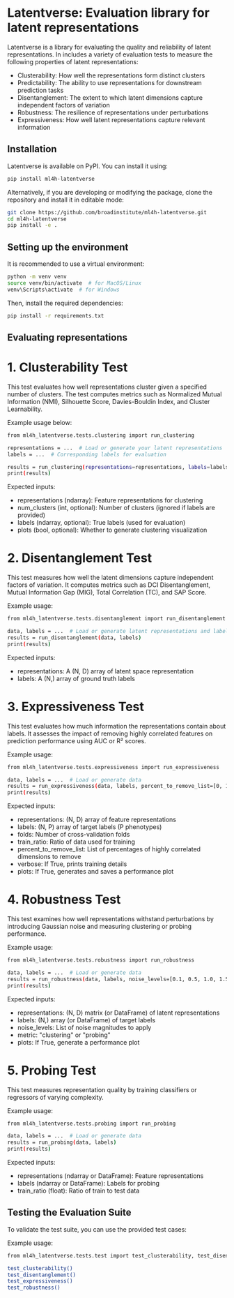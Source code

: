 # Latentverse: Evaluation library for latent representations

Latentverse is a library for evaluating the quality and reliability of latent representations. In includes a variety of evaluation tests to measure the following properties of latent representations:

- Clusterability: How well the representations form distinct clusters
- Predictability: The ability to use representations for downstream prediction tasks
- Disentanglement: The extent to which latent dimensions capture independent factors of variation
- Robustness: The resilience of representations under perturbations
- Expressiveness: How well latent representations capture relevant information


## Installation
Latentverse is available on PyPI. You can install it using:

```bash
pip install ml4h-latentverse
```

Alternatively, if you are developing or modifying the package, clone the repository and install it in editable mode:
```bash
git clone https://github.com/broadinstitute/ml4h-latentverse.git
cd ml4h-latentverse
pip install -e .
```

## Setting up the environment 
It is recommended to use a virtual environment:
```bash
python -m venv venv
source venv/bin/activate  # for MacOS/Linux
venv\Scripts\activate  # for Windows
```

Then, install the required dependencies:
```bash
pip install -r requirements.txt
```

## Evaluating representations

# 1. Clusterability Test
This test evaluates how well representations cluster given a specified number of clusters. The test computes metrics such as Normalized Mutual Information (NMI), Silhouette Score, Davies-Bouldin Index, and Cluster Learnability.

Example usage below:
```bash
from ml4h_latentverse.tests.clustering import run_clustering

representations = ...  # Load or generate your latent representations
labels = ...  # Corresponding labels for evaluation

results = run_clustering(representations=representations, labels=labels, num_clusters=2, plots=True)
print(results)
```

Expected inputs:
- representations (ndarray): Feature representations for clustering
- num_clusters (int, optional): Number of clusters (ignored if labels are provided)
- labels (ndarray, optional): True labels (used for evaluation)
- plots (bool, optional): Whether to generate clustering visualization


# 2. Disentanglement Test
This test measures how well the latent dimensions capture independent factors of variation. It computes metrics such as DCI Disentanglement, Mutual Information Gap (MIG), Total Correlation (TC), and SAP Score.

Example usage:
```bash
from ml4h_latentverse.tests.disentanglement import run_disentanglement

data, labels = ...  # Load or generate latent representations and labels
results = run_disentanglement(data, labels)
print(results)
```
Expected inputs:
- representations: A (N, D) array of latent space representation
- labels: A (N,) array of ground truth labels

# 3. Expressiveness Test
This test evaluates how much information the representations contain about labels. It assesses the impact of removing highly correlated features on prediction performance using AUC or R² scores.

Example usage:
```bash
from ml4h_latentverse.tests.expressiveness import run_expressiveness

data, labels = ...  # Load or generate data
results = run_expressiveness(data, labels, percent_to_remove_list=[0, 10, 20, 50], plots=True)
print(results)
```

Expected inputs:
- representations: (N, D) array of feature representations
- labels: (N, P) array of target labels (P phenotypes)
- folds: Number of cross-validation folds
- train_ratio: Ratio of data used for training
- percent_to_remove_list: List of percentages of highly correlated dimensions to remove
- verbose: If True, prints training details
- plots: If True, generates and saves a performance plot


# 4. Robustness Test
This test examines how well representations withstand perturbations by introducing Gaussian noise and measuring clustering or probing performance.

Example usage:
```bash
from ml4h_latentverse.tests.robustness import run_robustness

data, labels = ...  # Load or generate data
results = run_robustness(data, labels, noise_levels=[0.1, 0.5, 1.0, 1.5], metric="clustering", plots=True)
print(results)
```

Expected inputs:
- representations: (N, D) matrix (or DataFrame) of latent representations
- labels: (N,) array (or DataFrame) of target labels
- noise_levels: List of noise magnitudes to apply
- metric: "clustering" or "probing"
- plots: If True, generate a performance plot

# 5. Probing Test
This test measures representation quality by training classifiers or regressors of varying complexity.

Example usage:
```bash
from ml4h_latentverse.tests.probing import run_probing

data, labels = ...  # Load or generate data
results = run_probing(data, labels)
print(results)
```

Expected inputs:
- representations (ndarray or DataFrame): Feature representations
- labels (ndarray or DataFrame): Labels for probing
- train_ratio (float): Ratio of train to test data


## Testing the Evaluation Suite
To validate the test suite, you can use the provided test cases:

Example usage:
```bash
from ml4h_latentverse.tests.test import test_clusterability, test_disentanglement, test_expressiveness, test_robustness

test_clusterability()
test_disentanglement()
test_expressiveness()
test_robustness()
```




